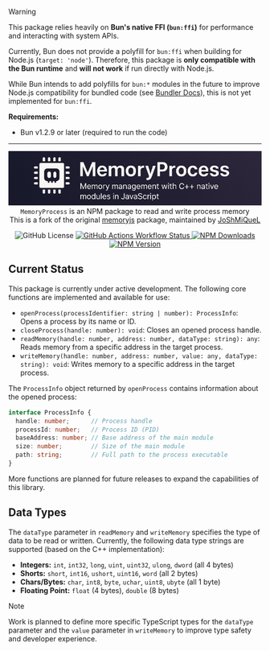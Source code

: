 > [!WARNING]
> This package relies heavily on **Bun's native FFI (`bun:ffi`)** for performance and interacting with system APIs.
>
> Currently, Bun does not provide a polyfill for `bun:ffi` when building for Node.js (`target: 'node'`). Therefore, this package is **only compatible with the Bun runtime** and **will not work** if run directly with Node.js.
>
> While Bun intends to add polyfills for `bun:*` modules in the future to improve Node.js compatibility for bundled code (see [Bundler Docs](https://bun.sh/docs/bundler#target)), this is not yet implemented for `bun:ffi`.
>
> **Requirements:**
> *   Bun v1.2.9 or later (required to run the code)

---

<p align="center">
  <img alt="Banner" src="assets/banner.png">
  <br>
  <code>MemoryProcess</code> is an NPM package to read and write process memory
  <br>
  This is a fork of the original <a href="https://github.com/Rob--/memoryjs">memoryjs</a> package, maintained by <a href="https://github.com/JoShMiQueL">JoShMiQueL</a>
</p>

<p align="center">
  <img alt="GitHub License" src="https://img.shields.io/github/license/JoShMiQueL/memoryprocess">
  <a href="https://github.com/JoShMiQueL/memoryprocess/actions/workflows/publish-npm.yml" target="_blank">
    <img alt="GitHub Actions Workflow Status" src="https://img.shields.io/github/actions/workflow/status/JoShMiQueL/memoryprocess/release.yml?branch=master&style=flat&logo=npm&label=Publish%20to%20npm">
  </a>
  <a href="https://www.npmjs.com/package/memoryprocess" target="_blank">
    <img alt="NPM Downloads" src="https://img.shields.io/npm/dy/%40memoryprocess">
  </a>
  <a href="https://www.npmjs.com/package/memoryprocess" target="_blank">
    <img alt="NPM Version" src="https://img.shields.io/npm/v/%40memoryprocess">
  </a>
</p>

## Current Status

This package is currently under active development. The following core functions are implemented and available for use:

*   `openProcess(processIdentifier: string | number): ProcessInfo`: Opens a process by its name or ID.
*   `closeProcess(handle: number): void`: Closes an opened process handle.
*   `readMemory(handle: number, address: number, dataType: string): any`: Reads memory from a specific address in the target process.
*   `writeMemory(handle: number, address: number, value: any, dataType: string): void`: Writes memory to a specific address in the target process.

The `ProcessInfo` object returned by `openProcess` contains information about the opened process:

```typescript
interface ProcessInfo {
  handle: number;      // Process handle
  processId: number;   // Process ID (PID)
  baseAddress: number; // Base address of the main module
  size: number;        // Size of the main module
  path: string;        // Full path to the process executable
}
```

More functions are planned for future releases to expand the capabilities of this library.

## Data Types

The `dataType` parameter in `readMemory` and `writeMemory` specifies the type of data to be read or written. Currently, the following data type strings are supported (based on the C++ implementation):

*   **Integers:** `int`, `int32`, `long`, `uint`, `uint32`, `ulong`, `dword` (all 4 bytes)
*   **Shorts:** `short`, `int16`, `ushort`, `uint16`, `word` (all 2 bytes)
*   **Chars/Bytes:** `char`, `int8`, `byte`, `uchar`, `uint8`, `ubyte` (all 1 byte)
*   **Floating Point:** `float` (4 bytes), `double` (8 bytes)

> [!NOTE]
> Work is planned to define more specific TypeScript types for the `dataType` parameter and the `value` parameter in `writeMemory` to improve type safety and developer experience.
